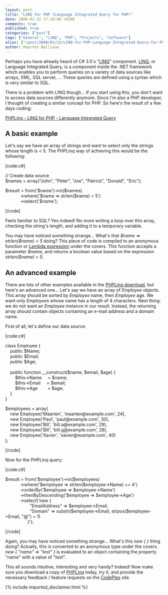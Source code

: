 ```yaml
---
layout: post
title: "LINQ for PHP (Language Integrated Query for PHP)"
date: 2008-01-22 17:10:00 +0100
comments: true
published: true
categories: ["post"]
tags: ["General", "LINQ", "PHP", "Projects", "Software"]
alias: ["/post/2008/01/22/LINQ-for-PHP-Language-Integrated-Query-for-PHP.aspx", "/post/2008/01/22/linq-for-php-language-integrated-query-for-php.aspx"]
author: Maarten Balliauw
---
```

<p>Perhaps you have already heard of C# 3.5's "<a href="http://msdn2.microsoft.com/en-us/netframework/aa904594.aspx" target="_blank">LINQ</a>" component. <a href="http://en.wikipedia.org/wiki/Language_Integrated_Query" target="_blank">LINQ</a>, or Language Integrated Query, is a component inside the .NET framework which enables you to perform queries on a variety of data sources like arrays, XML, SQL server, ... These queries are defined using a syntax which is very similar to SQL.</p>
<p>There is a problem with LINQ though... If you start using this, you don't want to access data sources differently anymore. Since I'm also a PHP developer, I thought of creating a similar concept for PHP. So here's the result of a few days coding:</p>
<p><a href="http://www.codeplex.com/PHPLinq" target="_blank">PHPLinq - LINQ for PHP - Language Integrated Query</a></p>
<h2>A basic example</h2>
<p>Let's say we have an array of strings and want to select only the strings whose length is &lt; 5. The PHPLinq way of achieving this would be the following:</p>
<p>[code:c#]</p>
<p>// Create data source<br />$names = array("John", "Peter", "Joe", "Patrick", "Donald", "Eric");</p>
<p>$result = from('$name')-&gt;in($names)<br />&nbsp;&nbsp;&nbsp;&nbsp;&nbsp;&nbsp;&nbsp;&nbsp;&nbsp;&nbsp;&nbsp; -&gt;where('$name =&gt; strlen($name) &lt; 5')<br />&nbsp;&nbsp;&nbsp;&nbsp;&nbsp;&nbsp;&nbsp;&nbsp;&nbsp;&nbsp;&nbsp; -&gt;select('$name');</p>
<p>[/code]</p>
<p>Feels familiar to SQL? Yes indeed! No more writing a loop over this array, checking the string's length, and adding it to a temporary variable.</p>
<p>You may have noticed something strange... What's that <em>$name =&gt; strlen($name) &lt; 5</em> doing? This piece of code is compiled to an anonymous function or <a href="http://www.developer.com/net/csharp/article.php/3598381" target="_blank">Lambda expression</a> under the covers. This function accepts a parameter <em>$name</em>, and returns a boolean value based on the expression <em>strlen($name) &lt; 5</em>.</p>
<h2>An advanced example</h2>
<p>There are lots of other examples available in the <a href="http://www.codeplex.com/PHPLinq" target="_blank">PHPLinq download</a>, but here's an advanced one... Let's say we have an array of <em>Employee</em> objects. This array should be sorted by <em>Employee</em> name, then <em>Employee</em> age. We want only <em>Employee</em>s whose name has a length of 4 characters. Next thing: we do not want an <em>Employee</em> instance in our result. Instead, the returning array should contain objects containing an e-mail address and a domain name.</p>
<p>First of all, let's define our data source:</p>
<p>[code:c#]</p>
<p>class Employee {<br />&nbsp;&nbsp;&nbsp; public $Name;<br />&nbsp;&nbsp;&nbsp; public $Email;<br />&nbsp;&nbsp;&nbsp; public $Age;<br /><br />&nbsp;&nbsp;&nbsp; public function __construct($name, $email, $age) {<br />&nbsp;&nbsp;&nbsp;&nbsp;&nbsp;&nbsp;&nbsp; $this-&gt;Name&nbsp;&nbsp;&nbsp;&nbsp; = $name;<br />&nbsp;&nbsp;&nbsp;&nbsp;&nbsp;&nbsp;&nbsp; $this-&gt;Email&nbsp;&nbsp;&nbsp;&nbsp; = $email;<br />&nbsp;&nbsp;&nbsp;&nbsp;&nbsp;&nbsp;&nbsp; $this-&gt;Age&nbsp;&nbsp;&nbsp;&nbsp;&nbsp;&nbsp;&nbsp; = $age;<br />&nbsp;&nbsp;&nbsp; }<br />}</p>
<p>$employees = array(<br />&nbsp;&nbsp;&nbsp; new Employee('Maarten', 'maarten@example.com', 24),<br />&nbsp;&nbsp;&nbsp; new Employee('Paul', 'paul@example.com', 30),<br />&nbsp;&nbsp;&nbsp; new Employee('Bill', 'bill.a@example.com', 29),<br />&nbsp;&nbsp;&nbsp; new Employee('Bill', 'bill.g@example.com', 28),<br />&nbsp;&nbsp;&nbsp; new Employee('Xavier', 'xavier@example.com', 40)<br />);</p>
<p>[/code]</p>
<p>Now for the PHPLinq query:</p>
<p>[code:c#]</p>
<p>$result = from('$employee')-&gt;in($employees)<br />&nbsp;&nbsp;&nbsp;&nbsp;&nbsp;&nbsp;&nbsp;&nbsp;&nbsp;&nbsp;&nbsp; -&gt;where('$employee =&gt; strlen($employee-&gt;Name) == 4')<br />&nbsp;&nbsp;&nbsp;&nbsp;&nbsp;&nbsp;&nbsp;&nbsp;&nbsp;&nbsp;&nbsp; -&gt;orderBy('$employee =&gt; $employee-&gt;Name')<br />&nbsp;&nbsp;&nbsp;&nbsp;&nbsp;&nbsp;&nbsp;&nbsp;&nbsp;&nbsp;&nbsp; -&gt;thenByDescending('$employee =&gt; $employee-&gt;Age')<br />&nbsp;&nbsp;&nbsp;&nbsp;&nbsp;&nbsp;&nbsp;&nbsp;&nbsp;&nbsp;&nbsp; -&gt;select('new {<br />&nbsp;&nbsp;&nbsp;&nbsp;&nbsp;&nbsp;&nbsp;&nbsp;&nbsp;&nbsp;&nbsp;&nbsp;&nbsp;&nbsp;&nbsp;&nbsp;&nbsp;&nbsp;&nbsp; "EmailAddress" =&gt; $employee-&gt;Email,<br />&nbsp;&nbsp;&nbsp;&nbsp;&nbsp;&nbsp;&nbsp;&nbsp;&nbsp;&nbsp;&nbsp;&nbsp;&nbsp;&nbsp;&nbsp;&nbsp;&nbsp;&nbsp;&nbsp; "Domain" =&gt; substr($employee-&gt;Email, strpos($employee-&gt;Email, "@") + 1)<br />&nbsp;&nbsp;&nbsp;&nbsp;&nbsp;&nbsp;&nbsp;&nbsp;&nbsp;&nbsp;&nbsp;&nbsp;&nbsp;&nbsp;&nbsp;&nbsp;&nbsp; }');</p>
<p>[/code]</p>
<p>Again, you may have noticed something strange... What's this <em>new { }</em> thing doing? Actually, this is converted to an anonymous type under the covers. <em>new { "name" =&gt; "test" }</em> is evaluated to an object containing the property "name" with a value of "test".</p>
<p>This all sounds intuitive, interesting and very handy? Indeed! Now make sure you download a copy of <a href="http://www.codeplex.com/PHPLinq" target="_blank">PHPLinq</a> today, try it, and provide the necessary feedback / feature requests on the <a href="http://www.codeplex.com/PHPLinq" target="_blank">CodePlex</a> site.</p>
{% include imported_disclaimer.html %}
